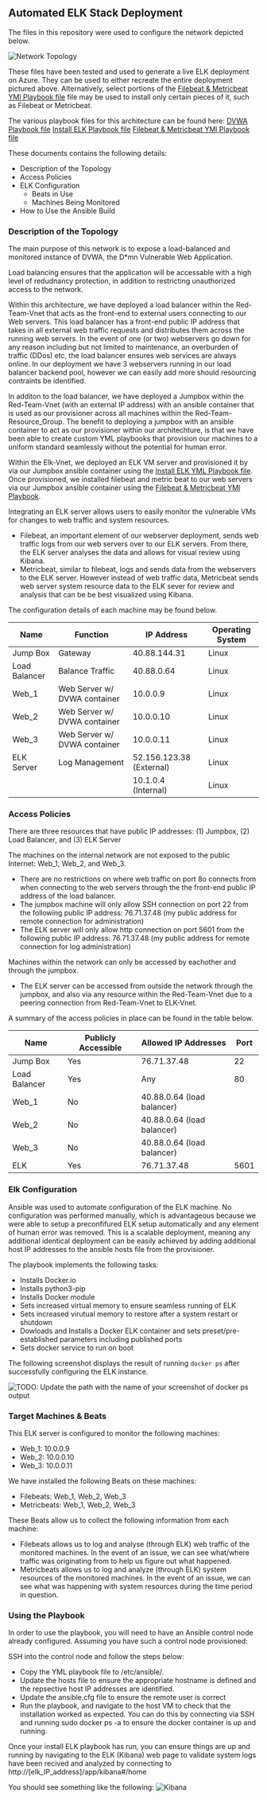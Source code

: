 ## Automated ELK Stack Deployment

The files in this repository were used to configure the network depicted below.

![Network Topology](CloudSecurity_Architecture_with_ELK.png)

These files have been tested and used to generate a live ELK deployment on Azure. They can be used to either recreate the entire deployment pictured above. Alternatively, select portions of the [Filebeat & Metricbeat YMl Playbook file](filebeat_and_metricbeat_install.yml) file may be used to install only certain pieces of it, such as Filebeat or Metricbeat.

The various playbook files for this architecture can be found here:
[DVWA Playbook file](dvwa.yml)
[Install ELK Playbook file](install_elk.yml)
[Filebeat & Metricbeat YMl Playbook file](filebeat_and_metricbeat_install.yml)

These documents contains the following details:
- Description of the Topology
- Access Policies
- ELK Configuration
  - Beats in Use
  - Machines Being Monitored
- How to Use the Ansible Build

### Description of the Topology

The main purpose of this network is to expose a load-balanced and monitored instance of DVWA, the D*mn Vulnerable Web Application.

Load balancing ensures that the application will be accessable with a high level of redudnancy protection, in addition to restricting unauthorized access to the network.

Within this architecture, we have deployed a load balancer within the Red-Team-Vnet that acts as the front-end to external users connecting to our Web servers.  This load balancer has a front-end public IP address that takes in all external web traffic requests and distributes them across the running web servers.  In the event of one (or two) webservers go down for any reason including but not limited to maintenance, an overburden of traffic (DDos) etc, the load balancer ensures web services are always online.  In our deployment we have 3 webservers running in our load balancer backend pool, however we can easily add more should resourcing contraints be identified.

In additon to the load balancer, we have deployed a Jumpbox within the Red-Team-Vnet (with an external IP address) with an ansible container that is used as our provisioner across all machines within the Red-Team-Resource_Group. The benefit to deploying a jumpbox with an ansible container to act as our provisioner within our architechture, is that we have been able to create custom YML playbooks that provision our machines to a uniform standard seamlessly without the potential for human error.

Within the Elk-Vnet, we deployed an ELK VM server and provisioned it by via our Jumpbox ansible container using the [Install ELK YML Playbook file](install_elk.yml). Once provisioned, we installed filebeat and metric beat to our web servers via our Jumpbox ansible container using the [Filebeat & Metricbeat YMl Playbook](filebeat_and_metricbeat_install.yml).

Integrating an ELK server allows users to easily monitor the vulnerable VMs for changes to web traffic and system resources.
- Filebeat, an important element of our webserver deployment, sends web traffic logs from our web servers over to our ELK servers.  From there, the ELK server analyses the data and allows for visual review using Kibana.
- Metricbeat, similar to filebeat, logs and sends data from the webservers to the ELK server. However instead of web traffic data, Metricbeat sends web server system resource data to the ELK sever for review and analysis that can be be best visualized using Kibana.

The configuration details of each machine may be found below.

| Name     | Function | IP Address | Operating System |
|----------|----------|------------|------------------|
| Jump Box | Gateway  | 40.88.144.31  | Linux            |
| Load Balancer     |      Balance Traffic    |     40.88.0.64       |        Linux          |
| Web_1     | Web Server w/ DVWA container        |     10.0.0.9       |          Linux        |
| Web_2     |     Web Server w/ DVWA container    |     10.0.0.10       |      Linux            |
| Web_3     |     Web Server w/ DVWA container     |     10.0.0.11       |      Linux            |
| ELK Server     |     Log Management    |     52.156.123.38 (External)       |      Linux            |
|    |         |     10.1.0.4 (Internal)      |      Linux            |

### Access Policies
There are three resources that have public IP addresses: (1) Jumpbox, (2) Load Balancer, and (3) ELK Server

The machines on the internal network are not exposed to the public Internet: Web_1, Web_2, and Web_3. 

- There are no restrictions on where web traffic on port 8o connects from when connecting to the web servers through the the front-end public IP address of the load balancer.
- The jumpbox machine will only allow SSH connection on port 22 from the following public IP address: 76.71.37.48 (my public address for remote connection for administration)
- The ELK server will only allow http connection on port 5601 from the following public IP address: 76.71.37.48 (my public address for remote connection for log administration)

Machines within the network can only be accessed by eachother and through the jumpbox.
- The ELK server can be accessed from outside the network through the jumpbox, and also via any resource within the Red-Team-Vnet due to a peering connection from Red-Team-Vnet to ELK-Vnet.

A summary of the access policies in place can be found in the table below.

| Name     | Publicly Accessible | Allowed IP Addresses | Port |
|----------|---------------------|----------------------|---|
| Jump Box | Yes              | 76.71.37.48    | 22 |
|      Load Balancer    | Yes                    |        Any              | 80|
|     Web_1     |     No                |         40.88.0.64 (load balancer)             |
|     Web_2     |     No                |         40.88.0.64 (load balancer)             |
|     Web_3     |     No                |         40.88.0.64 (load balancer)             |
|     ELK     |     Yes                |         76.71.37.48             | 5601|

### Elk Configuration

Ansible was used to automate configuration of the ELK machine. No configuration was performed manually, which is advantageous because we were able to setup a preconfifured ELK setup automatically and any element of human error was removed.  This is a scalable deployment, meaning any additional identical deployment can be easily achieved by adding additional host IP addresses to the ansible hosts file from the provisioner.

The playbook implements the following tasks:
- Installs Docker.io
- Installs python3-pip
- Installs Docker module
- Sets increased virtual memory to ensure seamless running of ELK
- Sets increased virutual memory to restore after a system restart or shutdown
- Dowloads and Installs a Docker ELK container and sets preset/pre-established parameters including published ports
- Sets docker service to run on boot

The following screenshot displays the result of running `docker ps` after successfully configuring the ELK instance.

![TODO: Update the path with the name of your screenshot of docker ps output](docker_ps_output.png)

### Target Machines & Beats
This ELK server is configured to monitor the following machines:
- Web_1: 10.0.0.9
- Web_2: 10.0.0.10
- Web_3: 10.0.0.11

We have installed the following Beats on these machines:
- Filebeats: Web_1, Web_2, Web_3
- Metricbeats: Web_1, Web_2, Web_3

These Beats allow us to collect the following information from each machine:
- Filebeats allows us to log and analyse (through ELK) web traffic of the monitored machines.  In the event of an issue, we can see what/where traffic was originating from to help us figure out what happened.
- Metricbeats allows us to log and analyze (through ELK) system resources of the monitored machines.  In the event of an issue, we can see what was happening with system resources during the time period in question.

### Using the Playbook
In order to use the playbook, you will need to have an Ansible control node already configured. Assuming you have such a control node provisioned: 

SSH into the control node and follow the steps below:
- Copy the YML playbook file to /etc/ansible/.
- Update the hosts file to ensure the appropriate hostname is defined and the repsective host IP addresses are identified.
- Update the ansible.cfg file to ensure the remote user is correct
- Run the playbook, and navigate to the host VM to check that the installation worked as expected.  You can do this by connecting via SSH and running sudo docker ps -a to ensure the docker container is up and running.

Once your install ELK playbook has run, you can ensure things are up and running by navigating to the ELK (Kibana) web page to validate system logs have been recived and analyzed by connecting to http://[elk_IP_address]/app/kibana#/home

You should see something like the following:
![Kibana](kibana.png)